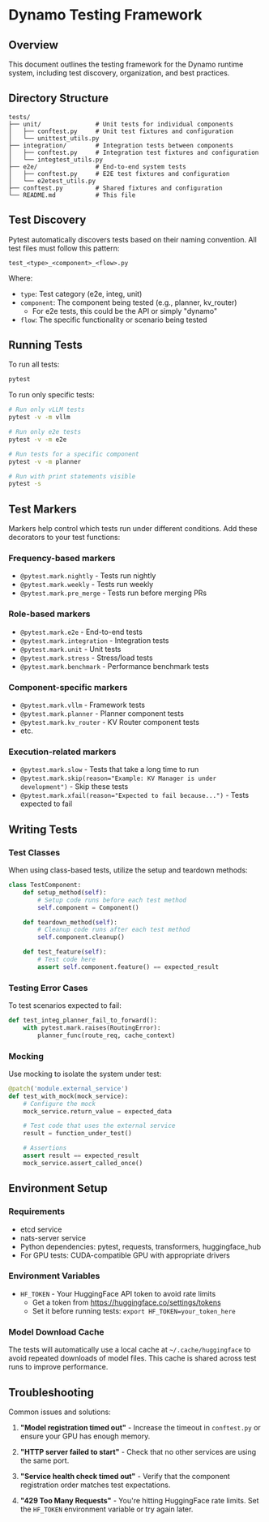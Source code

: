 # Dynamo Testing Framework

## Overview

This document outlines the testing framework for the Dynamo runtime system, including test discovery, organization, and best practices.

## Directory Structure

```
tests/
├── unit/               # Unit tests for individual components
│   ├── conftest.py     # Unit test fixtures and configuration
│   └── unittest_utils.py
├── integration/        # Integration tests between components
│   ├── conftest.py     # Integration test fixtures and configuration
│   └── integtest_utils.py
├── e2e/                # End-to-end system tests
│   ├── conftest.py     # E2E test fixtures and configuration
│   └── e2etest_utils.py
├── conftest.py         # Shared fixtures and configuration
└── README.md           # This file
```

## Test Discovery

Pytest automatically discovers tests based on their naming convention. All test files must follow this pattern:

```
test_<type>_<component>_<flow>.py
```

Where:
- `type`: Test category (e2e, integ, unit)
- `component`: The component being tested (e.g., planner, kv_router)
  - For e2e tests, this could be the API or simply "dynamo"
- `flow`: The specific functionality or scenario being tested

## Running Tests

To run all tests:
```bash
pytest
```

To run only specific tests:
```bash
# Run only vLLM tests
pytest -v -m vllm

# Run only e2e tests
pytest -v -m e2e

# Run tests for a specific component
pytest -v -m planner

# Run with print statements visible
pytest -s
```

## Test Markers

Markers help control which tests run under different conditions. Add these decorators to your test functions:

### Frequency-based markers
- `@pytest.mark.nightly` - Tests run nightly
- `@pytest.mark.weekly` - Tests run weekly
- `@pytest.mark.pre_merge` - Tests run before merging PRs

### Role-based markers
- `@pytest.mark.e2e` - End-to-end tests
- `@pytest.mark.integration` - Integration tests
- `@pytest.mark.unit` - Unit tests
- `@pytest.mark.stress` - Stress/load tests
- `@pytest.mark.benchmark` - Performance benchmark tests

### Component-specific markers
- `@pytest.mark.vllm` - Framework tests
- `@pytest.mark.planner` - Planner component tests
- `@pytest.mark.kv_router` - KV Router component tests
- etc.

### Execution-related markers
- `@pytest.mark.slow` - Tests that take a long time to run
- `@pytest.mark.skip(reason="Example: KV Manager is under development")` - Skip these tests
- `@pytest.mark.xfail(reason="Expected to fail because...")` - Tests expected to fail

## Writing Tests

### Test Classes
When using class-based tests, utilize the setup and teardown methods:

```python
class TestComponent:
    def setup_method(self):
        # Setup code runs before each test method
        self.component = Component()

    def teardown_method(self):
        # Cleanup code runs after each test method
        self.component.cleanup()

    def test_feature(self):
        # Test code here
        assert self.component.feature() == expected_result
```

### Testing Error Cases
To test scenarios expected to fail:

```python
def test_integ_planner_fail_to_forward():
    with pytest.mark.raises(RoutingError):
        planner_func(route_req, cache_context)
```

### Mocking
Use mocking to isolate the system under test:

```python
@patch('module.external_service')
def test_with_mock(mock_service):
    # Configure the mock
    mock_service.return_value = expected_data

    # Test code that uses the external service
    result = function_under_test()

    # Assertions
    assert result == expected_result
    mock_service.assert_called_once()
```

## Environment Setup

### Requirements
- etcd service
- nats-server service
- Python dependencies: pytest, requests, transformers, huggingface_hub
- For GPU tests: CUDA-compatible GPU with appropriate drivers

### Environment Variables
- `HF_TOKEN` - Your HuggingFace API token to avoid rate limits
  - Get a token from https://huggingface.co/settings/tokens
  - Set it before running tests: `export HF_TOKEN=your_token_here`

### Model Download Cache

The tests will automatically use a local cache at `~/.cache/huggingface` to avoid
repeated downloads of model files. This cache is shared across test runs to improve performance.

## Troubleshooting

Common issues and solutions:

1. **"Model registration timed out"** - Increase the timeout in `conftest.py` or ensure your GPU has enough memory.

2. **"HTTP server failed to start"** - Check that no other services are using the same port.

3. **"Service health check timed out"** - Verify that the component registration order matches test expectations.

4. **"429 Too Many Requests"** - You're hitting HuggingFace rate limits. Set the `HF_TOKEN` environment variable or try again later.